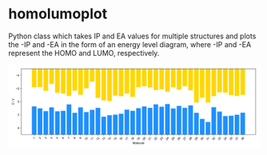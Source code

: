 # homolumoplot
Python class which takes IP and EA values for multiple structures and plots the -IP and -EA in the form of an energy level diagram, where -IP and -EA represent the HOMO and LUMO, respectively.

![Example plot](homolumoplot.png)
